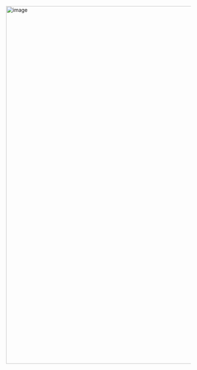 
<img width="1901" height="973" alt="image" src="https://github.com/user-attachments/assets/1d956aff-eff4-4c00-b0c6-21d8212a5347" />

